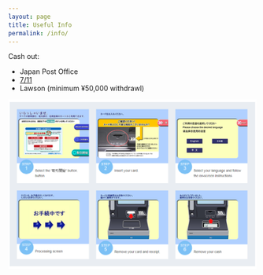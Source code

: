 ```yaml
---
layout: page
title: Useful Info
permalink: /info/
---
```


Cash out:

* Japan Post Office
* [7/11](https://www.sevenbank.co.jp/oos/adv/intlcard02/en/)
* Lawson (minimum ¥50,000 withdrawl)

![](/uploads/versions/lawson-atm---x----1039-712x---.PNG)